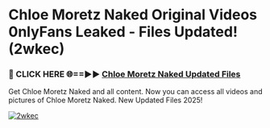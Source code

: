 # Chloe Moretz Naked Original Videos 0nlyFans Leaked - Files Updated! (2wkec)

<h3>🔴 CLICK HERE 🌐==►► <a href="https://tinyurl.com/yckcrads" rel="nofollow">Chloe Moretz Naked Updated Files</a></h3>

Get Chloe Moretz Naked and all content. Now you can access all videos and pictures of Chloe Moretz Naked. New Updated Files 2025!

[![2wkec](https://i.imgur.com/hpKpOFt.gif)](https://tinyurl.com/yckcrads)
